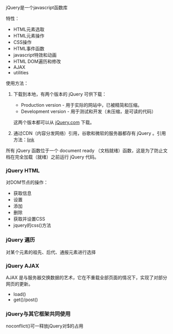 jQuery是一个javascript函数库

特性：

- HTML元素选取
- HTML元素操作
- CSS操作
- HTML事件函数
- javascript特效和动画
- HTML DOM遍历和修改
- AJAX
- utilities

使用方法：

1. 下载到本地，有两个版本的 jQuery 可供下载：

   - Production version - 用于实际的网站中，已被精简和压缩。
   - Development version - 用于测试和开发（未压缩，是可读的代码）

   这两个版本都可以从 [jQuery.com](http://jquery.com/download/) 下载。

2. 通过CDN（内容分发网络）引用，谷歌和微软的服务器都存有 jQuery 。引用方法：[link](http://www.w3school.com.cn/jquery/jquery_install.asp)

所有 jQuery 函数位于一个 document ready （文档就绪）函数，这是为了防止文档在完全加载（就绪）之前运行 jQuery 代码。

### jQuery HTML

对DOM节点的操作：

- 获取信息
- 设置
- 添加
- 删除
- 获取并设置CSS
- jquery的css()方法

### jQuery 遍历

对某个元素的祖先、后代、通报元素进行选择

### jQuery AJAX

AJAX 是与服务器交换数据的艺术，它在不重载全部页面的情况下，实现了对部分网页的更新。

- load()
- get()/post()

### jQuery与其它框架共同使用

noconflict()可一释放jQuery对$的占用
